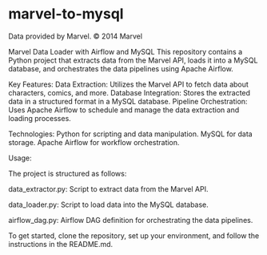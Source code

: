 # marvel-to-mysql

Data provided by Marvel. © 2014 Marvel

Marvel Data Loader with Airflow and MySQL
This repository contains a Python project that extracts data from the Marvel API, loads it into a MySQL database, and orchestrates the data pipelines using Apache Airflow.

Key Features:
Data Extraction: Utilizes the Marvel API to fetch data about characters, comics, and more.
Database Integration: Stores the extracted data in a structured format in a MySQL database.
Pipeline Orchestration: Uses Apache Airflow to schedule and manage the data extraction and loading processes.

Technologies:
Python for scripting and data manipulation.
MySQL for data storage.
Apache Airflow for workflow orchestration.


Usage:

The project is structured as follows:

data_extractor.py: Script to extract data from the Marvel API.

data_loader.py: Script to load data into the MySQL database.

airflow_dag.py: Airflow DAG definition for orchestrating the data pipelines.

To get started, clone the repository, set up your environment, and follow the instructions in the README.md.
